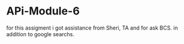 # APi-Module-6
for this assigment i got assistance from Sheri, TA and for ask BCS.  in addition to google searchs.
